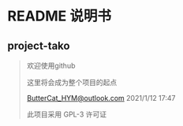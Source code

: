 # README 说明书
## project-tako

> 欢迎使用github
>
> 这里将会成为整个项目的起点
>
> ButterCat_HYM@outlook.com 2021/1/12 17:47
>
> 此项目采用 GPL-3 许可证
